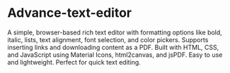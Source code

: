 # Advance-text-editor
A simple, browser-based rich text editor with formatting options like bold, italic, lists, text alignment, font selection, and color pickers. Supports inserting links and downloading content as a PDF. Built with HTML, CSS, and JavaScript using Material Icons, html2canvas, and jsPDF. Easy to use and lightweight. Perfect for quick text editing.

